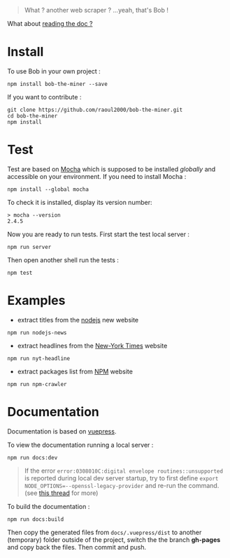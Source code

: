 
> What ? another web scraper ? ...yeah, that's Bob !

What about [reading the doc ?](https://raoul2000.github.io/bob-the-miner/)

# Install

To use Bob in your own project :

```
npm install bob-the-miner --save
```

If you want to contribute :

```
git clone https://github.com/raoul2000/bob-the-miner.git
cd bob-the-miner
npm install
```

# Test

Test are based on [Mocha](https://mochajs.org/) which is supposed to be installed *globally* and accessible on your environment.
If you need to install Mocha :

```
npm install --global mocha
```

To check it is installed, display its version number:
```
> mocha --version
2.4.5            
```
Now you are ready to run tests. First start the test local server :
```
npm run server
```

Then open another shell run the tests :
```
npm test
```

# Examples

- extract titles from the [nodejs]('https://foundation.nodejs.org) new website

```
npm run nodejs-news
```
- extract headlines from the [New-York Times](https://www.nytimes.com/) website

```
npm run nyt-headline
```
- extract packages list from [NPM](https://www.npmjs.com) website

```
npm run npm-crawler
```

# Documentation

Documentation is based on [vuepress](https://vuepress.vuejs.org).

To view the documentation running a local server :

```
npm run docs:dev
```

> If the error `error:0308010C:digital envelope routines::unsupported` is reported during local dev server startup, try to first 
> define `export NODE_OPTIONS=--openssl-legacy-provider` and re-run the command. (see [this thread](https://stackoverflow.com/questions/69692842/error-message-error0308010cdigital-envelope-routinesunsupported) for more)


To build the documentation :
```
npm run docs:build
```

Then copy the generated files from `docs/.vuepress/dist` to another (temporary) folder outside of the project, switch the the branch **gh-pages** and copy back the files. Then commit and push.
